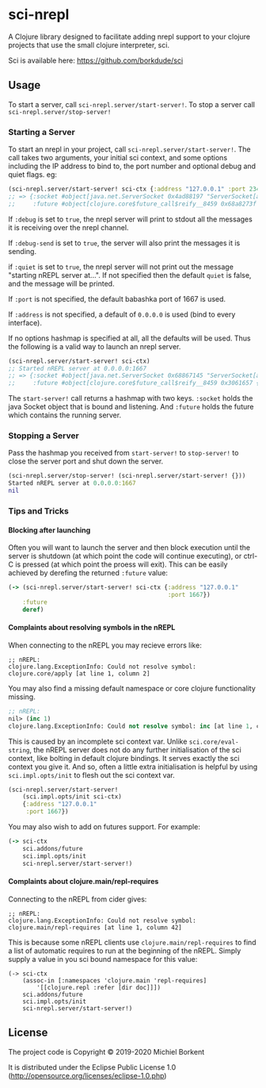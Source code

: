 # sci-nrepl

A Clojure library designed to facilitate adding nrepl support to your
clojure projects that use the small clojure interpreter, sci.

Sci is available here: https://github.com/borkdude/sci

## Usage

To start a server, call `sci-nrepl.server/start-server!`. To stop a
server call `sci-nrepl.server/stop-server!`

### Starting a Server

To start an nrepl in your project, call
`sci-nrepl.server/start-server!`. The call takes two arguments, your
initial sci context, and some options including the IP address to bind
to, the port number and optional debug and quiet flags. eg:

```clojure
(sci-nrepl.server/start-server! sci-ctx {:address "127.0.0.1" :port 23456})
;; => {:socket #object[java.net.ServerSocket 0x4ad88197 "ServerSocket[addr=/127.0.0.1,localport=23456]"],
;;     :future #object[clojure.core$future_call$reify__8459 0x68a8273f {:status :pending, :val nil}]}
```

If `:debug` is set to `true`, the nrepl server will print to stdout
all the messages it is receiving over the nrepl channel.

If `:debug-send` is set to `true`, the server will also print the
messages it is sending.

if `:quiet` is set to `true`, the nrepl server will not print out the
message "starting nREPL server at...". If not specified then the
default `quiet` is false, and the message will be printed.

If `:port` is not specified, the default babashka port of 1667 is
used.

If `:address` is not specified, a default of `0.0.0.0` is used (bind
to every interface).

If no options hashmap is specified at all, all the defaults will be
used. Thus the following is a valid way to launch an nrepl server.

```clojure
(sci-nrepl.server/start-server! sci-ctx)
;; Started nREPL server at 0.0.0.0:1667
;; => {:socket #object[java.net.ServerSocket 0x68867145 "ServerSocket[addr=/0.0.0.0,localport=1667]"],
;;     :future #object[clojure.core$future_call$reify__8459 0x3061657 {:status :pending, :val nil}]}

```

The `start-server!` call returns a hashmap with two keys. `:socket`
holds the java Socket object that is bound and listening. And
`:future` holds the future which contains the running server.

### Stopping a Server

Pass the hashmap you received from `start-server!` to `stop-server!`
to close the server port and shut down the server.

```clojure
(sci-nrepl.server/stop-server! (sci-nrepl.server/start-server! {}))
Started nREPL server at 0.0.0.0:1667
nil
```

### Tips and Tricks

#### Blocking after launching

Often you will want to launch the server and then block execution
until the server is shutdown (at which point the code will continue
executing), or ctrl-C is pressed (at which point the proess will
exit). This can be easily achieved by derefing the returned `:future`
value:

```clojure
(-> (sci-nrepl.server/start-server! sci-ctx {:address "127.0.0.1"
                                             :port 1667})
    :future
    deref)
```

#### Complaints about resolving symbols in the nREPL

When connecting to the nREPL you may recieve errors like:

```
;; nREPL:
clojure.lang.ExceptionInfo: Could not resolve symbol: clojure.core/apply [at line 1, column 2]
```

You may also find a missing default namespace or core clojure
functionality missing.

```clojure
;; nREPL:
nil> (inc 1)
clojure.lang.ExceptionInfo: Could not resolve symbol: inc [at line 1, column 2]
```

This is caused by an incomplete sci context var. Unlike
`sci.core/eval-string`, the nREPL server does not do any further
initialisation of the sci context, like bolting in default clojure
bindings. It serves exactly the sci context you give it. And so, often
a little extra initialisation is helpful by using `sci.impl.opts/init`
to flesh out the sci context var.

```clojure
(sci-nrepl.server/start-server!
    (sci.impl.opts/init sci-ctx)
    {:address "127.0.0.1"
     :port 1667})
```

You may also wish to add on futures support. For example:

```clojure
(-> sci-ctx
    sci.addons/future
    sci.impl.opts/init
    sci-nrepl.server/start-server!)
```

#### Complaints about clojure.main/repl-requires

Connecting to the nREPL from cider gives:

```
;; nREPL:
clojure.lang.ExceptionInfo: Could not resolve symbol: clojure.main/repl-requires [at line 1, column 42]
```

This is because some nREPL clients use `clojure.main/repl-requires` to
find a list of automatic requires to run at the beginning of the
nREPL. Simply supply a value in you sci bound namespace for this
value:

```
(-> sci-ctx
    (assoc-in [:namespaces 'clojure.main 'repl-requires]
        '[[clojure.repl :refer [dir doc]]])
    sci.addons/future
    sci.impl.opts/init
    sci-nrepl.server/start-server!)
```

## License

The project code is Copyright © 2019-2020 Michiel Borkent

It is distributed under the Eclipse Public License 1.0
(http://opensource.org/licenses/eclipse-1.0.php)
